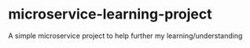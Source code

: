 # microservice-learning-project
A simple microservice project to help further my learning/understanding
